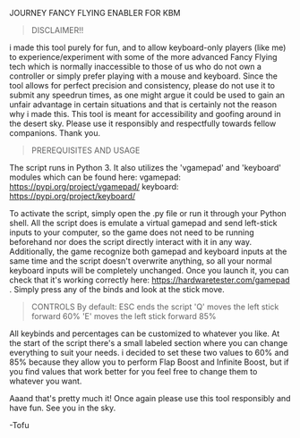 JOURNEY FANCY FLYING ENABLER FOR KBM

> DISCLAIMER!!

i made this tool purely for fun, and to allow keyboard-only players (like me) to experience/experiment with some of the more advanced Fancy Flying tech which is normally inaccessible to those of us who do not own a controller or simply prefer playing with a mouse and keyboard. Since the tool allows for perfect precision and consistency, please do not use it to submit any speedrun times, as one might argue it could be used to gain an unfair advantage in certain situations and that is certainly not the reason why i made this. This tool is meant for accessibility and goofing around in the desert sky. Please use it responsibly and respectfully towards fellow companions. Thank you.

> PREREQUISITES AND USAGE

The script runs in Python 3. It also utilizes the 'vgamepad' and 'keyboard' modules which can be found here:
vgamepad: https://pypi.org/project/vgamepad/
keyboard: https://pypi.org/project/keyboard/

To activate the script, simply open the .py file or run it through your Python shell. All the script does is emulate a virtual gamepad and send left-stick inputs to your computer, so the game does not need to be running beforehand nor does the script directly interact with it in any way. Additionally, the game recognize both gamepad and keyboard inputs at the same time and the script doesn't overwrite anything, so all your normal keyboard inputs will be completely unchanged.
Once you launch it, you can check that it's working correctly here: https://hardwaretester.com/gamepad . Simply press any of the binds and look at the stick move.

> CONTROLS
By default:
ESC ends the script
'Q' moves the left stick forward 60%
'E' moves the left stick forward 85%

All keybinds and percentages can be customized to whatever you like. At the start of the script there's a small labeled section where you can change everything to suit your needs. i decided to set these two values to 60% and 85% because they allow you to perform Flap Boost and Infinite Boost, but if you find values that work better for you feel free to change them to whatever you want.

Aaand that's pretty much it! Once again please use this tool responsibly and have fun.
See you in the sky.

-Tofu
